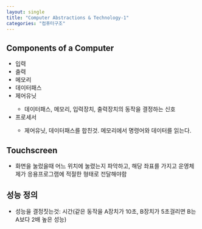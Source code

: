 ```yaml
---
layout: single
title: "Computer Abstractions & Technology-1"
categories: "컴퓨터구조"
---
```


## Components of a Computer
<ul>
  <li style="font-size:15px;">입력</li>
  <li style="font-size:15px;">출력</li>
  <li style="font-size:15px;">메모리</li>
  <li style="font-size:15px;">데이터패스</li>
  <li style="font-size:15px;">제어유닛</li>
  <ul>
    <li style="font-size:15px;">
      데이터패스, 메모리, 입력장치, 출력장치의 동작을 결정하는 신호
    </li>
  </ul>
  <li style="font-size:15px;">프로세서</li>
  <ul>
    <li style="font-size:15px;">
      제어유닛, 데이터패스를 합친것. 메모리에서 명령어와 데이터를 읽는다.
    </li>
  </ul>
</ul>

## Touchscreen
<ul>
  <li style="font-size:15px;">화면을 눌렀을때 어느 위치에 눌렸는지 파악하고, 해당 좌표를 가지고 운영체제가 응용프로그램에 적절한 형태로 전달해야함</li>
</ul>

## 성능 정의
<ul>
  <li style="font-size:15px;">성능을 결정짓는것: 시간(같은 동작을 A장치가 10초, B장치가 5초걸리면 B는 A보다 2배 높은 성능)</li>
</ul>